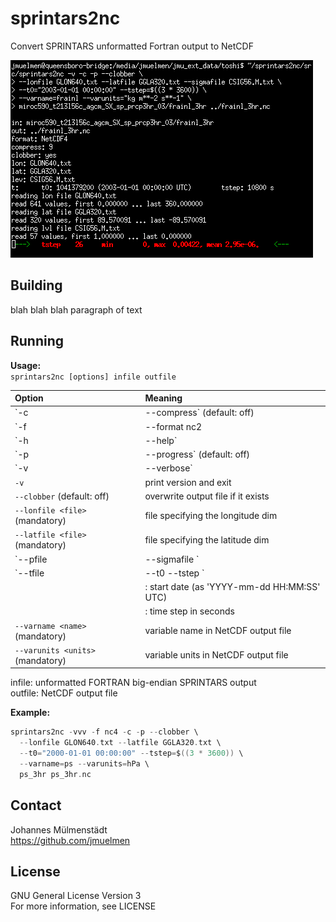 # sprintars2nc
Convert SPRINTARS unformatted Fortran output to NetCDF

![Screenshot](screenshot.png)

## Building

blah blah blah paragraph of text

## Running

**Usage:**  
`sprintars2nc [options] infile outfile`

|Option                                        |Meaning|
|:---                                          |:---|
|`-c | --compress`            (default: off)   |enable compression (implies `-f nc4`)|
|`-f | --format nc2 | nc4`    (default: nc2)   |create NetCDF v2 or v4 file?|
|`-h | --help`                                 |print this message and exit|
|`-p | --progress`            (default: off)   |enable progress bar|
|`-v | --verbose`                              |increase verbosity; may be repeated|
|`-v`                                          |print version and exit|
|`--clobber`                  (default: off)   |overwrite output file if it exists|
|`--lonfile <file>`           (mandatory)      |file specifying the longitude dim|
|`--latfile <file>`           (mandatory)      |file specifying the latitude dim|
|`--pfile <file> | --sigmafile <file>`         |file specifying the vertical dim (mandatory for 3D fields)|
|`--tfile <file> | --t0 <t0> --tstep <step>`   |specification of the time dim|
|                                              |<t0>: start date (as 'YYYY-mm-dd HH:MM:SS' UTC)|
|                                              |<step>: time step in seconds|
|`--varname <name>`           (mandatory)      |variable name in NetCDF output file|
|`--varunits <units>`         (mandatory)      |variable units in NetCDF output file|

infile:    unformatted FORTRAN big-endian SPRINTARS output  
outfile:   NetCDF output file

**Example:**
```c
sprintars2nc -vvv -f nc4 -c -p --clobber \
  --lonfile GLON640.txt --latfile GGLA320.txt \
  --t0="2000-01-01 00:00:00" --tstep=$((3 * 3600)) \
  --varname=ps --varunits=hPa \
  ps_3hr ps_3hr.nc
```

## Contact
Johannes Mülmenstädt  
https://github.com/jmuelmen

## License
GNU General License Version 3  
For more information, see LICENSE